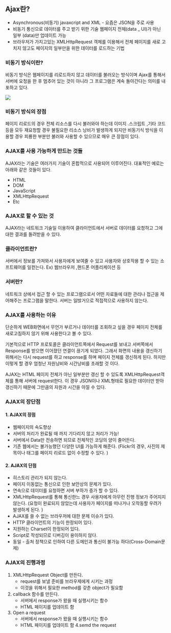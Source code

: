 ## Ajax란?

- Asynchronous(비동기) javaxcript and XML - 요즘은 JSON을 주로 사용
- 비동기 통신으로 데이터를 주고 받기 위한 기술
  웹페이지 전체(data _ UI)가 아닌 일부 (data)만 업데이트 가능
- 브라우저가 가지고있는 XMLHttpRequest 객체를 이용해서 전체 페이지를 새로 고치지 않고도 페이지의 일부만을 위한 데이터를 로드하는 기법

### 비동기 방식이란?
비동기 방식은 웹페이지를 리로드하지 않고 데이터를 불러오는 방식이며 Ajax를 통해서 서버에 요청을 한 후 멈추어 있는 것이 아니라 그 프로그램은 계속 돌아간다는 의미를 내포하고 있다. 

<img src="https://t1.daumcdn.net/cfile/tistory/995FCE405C5EC51A30">

### 비동기 방식의 장점
페이지 리로드의 경우 전체 리소스를 다시 불러와야 하는데 이미지 .스크립트 ,기타 코드등을 모두 재요청할 경우 불필요한 리소스 낭비가 발생하게 되지만 비동기식 방식을 이용할 경우 피룡한 부분만 불러와 사용할 수 있으므로 매우 큰 장점이 있다. 

### AJAX를 사용 가능하게 만드는 것들
AJAX라는 기술은 여러가지 기술이 혼합적으로 사용되어 이루어진다. 대표적인 예로는 아래와 같은 것들이 있다. 

- HTML
- DOM
- JavaScript
- XMLHttpRequest
- Etc

### AJAX로 할 수 있는 것 
AJAX라는 네트워크 기술일 이용하여 클라이언트에서 서버로 데이터를 요청하고 그에 대한 결과를 돌려받을 수 있다. 

### 클라이언트란?
서버에서 정보를 가져와서 사용자에게 보여줄 수 있고 사용자와 상호작용 할 수 있는 소프트웨어를 일컫는다. 
Ex) 웹브라우저 ,핸드폰 어플리케이션 등

### 서버란?
 네트워크 상에서 접근 할 수 있는 프로그램으로서 어떤 자료들에 대한 관리나 접근을 제어해주는 프로그램을 말한다. 서버는 일밙거으로 적접적으로 사용하지 않는다.
 

### AJAX를 사용하는 이유
단순하게 WEB화면에서 무언가 부르거나 데이터를 조회하고 싶을 경우 페이지 전체를 새로고침하지 않기 위해 사용한다고 볼 수 있다. 

기본적으로 HTTP 프로토콜은 클라이언트쪽에서 Request를 보내고 서버쪽에서 Response를 받으면 이어졌던 연결이 끊기게 되었다. 그래서 화면의 내용을 갱신하기 위해서는 다시 request를 하고 response를 하며 페이지 전체를 갱신하게 된다. 하지만 이렇게 할 경우 엄청난 자원낭비와 시간낭비를 초래할 것 이다. 

AJAX는 HTML 페이지 전체가 아닌 일부분만 갱신 할 수 있도록 XMLHttpRequest객체를 통해 서버에 request한다. 이 경우 JSON이나 XML형태로 필요한 데이터만 받아 갱신하기 때문에 그만큼의 자원과 시간을 아낄 수 있다. 

### AJAX의 장단점

#### 1. AJAX의 장점
- 웹페이지의 속도향상
- 서버의 처리가 완료될 때 까지 기다리지 않고 처리가 가능! 
- 서버에서 Data만 전송하면 되므로 전체적인 코딩의 양이 줄어든다. 
- 기존 웹에서는 불가능했던 다양한 UI를 가능하게 해준다. (Flickr의 경우, 사진의 제목이나 태그를 페이지 리로드 없이 수정할 수 있다. )

#### 2. AJAX의 단점
- 히스토리 관리가 되지 않는다. 
- 페이지 이동없는 통신으로 인한 보안상의 문제가 있다. 
- 연속으로 데이터를 요청하면 서버 부하가 증가 할 수 있다. 
- XMLHttpRequest를 통해 통신한느 경우 사용자에게 아무런 진행 정보가 주어지지 않는다.
  (요청이 완료되지 않았는데 사용자가 페이지를 떠나거나 오작동할 우려가 발생하게 된다. )
- AJAX를 쓸 수 없는 브라우저에 대한 문제 이슈가 있다. 
- HTTP 클라이언트의 기능이 한정되어 있다. 
- 지원하는 Charset이 한정되어 있다. 
- Script로 작성되므로 디버깅이 용이하지 않다. 
- 동일 - 출처 정책으로 인하여 다른 도메인과 통신이 불가능 하다(Cross-Domain문제)


### AJAX의 진행과정

1. XMLHttpRequest Object를 만든다. 
     - request를 보낼 준비를 브라우제에게 시키는 과정
     - 이것을 위해서 필요한 method를 갖춘 object가 필요함
2. callback 함수를 만든다. 
    - 서버에서 response가 왔을 때 실행시키는 함수
    - HTML 페이지를 업데이트 함
3. Open a request
   - 서버에서 response가 왔을 때 실행시키는 함수
   - HTML 페이지를 업데이트 함
4.semd the request